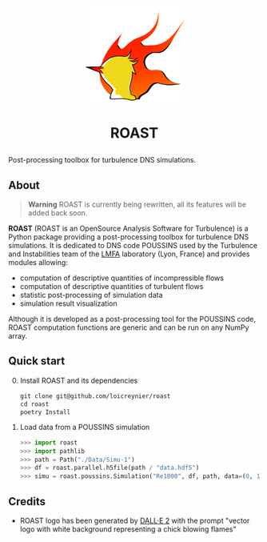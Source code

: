 <!-- markdownlint-disable -->
<!-- editorconfig-checker-disable -->

<h1 align="center">
  <img src="https://raw.githubusercontent.com/loicreynier/roast/main/.github/logo.png" width="200">
  <p>ROAST</p>
</h1>

<!-- editorconfig-checker-enable -->

Post-processing toolbox for turbulence DNS simulations.

## About

> **Warning**
> ROAST is currently being rewritten,
> all its features will be added back soon.

<!-- start about -->

**ROAST** (ROAST is an OpenSource Analysis Software for Turbulence) is a
Python package providing a post-processing toolbox for turbulence DNS
simulations.
It is dedicated to DNS code POUSSINS used by the
Turbulence and Instabilities team of the [LMFA] laboratory
(Lyon, France)
and provides modules allowing:

- computation of descriptive quantities of incompressible flows
- computation of descriptive quantities of turbulent flows
- statistic post-processing of simulation data
- simulation result visualization

Although it is developed as a post-processing tool
for the POUSSINS code, ROAST computation functions are generic
and can be run on any NumPy array.

[lmfa]: http://lmfa.ec-lyon.fr

<!-- end about -->

## Quick start

<!-- start quickstart -->

0. Install ROAST and its dependencies

   ```shell
   git clone git@github.com/loicreynier/roast
   cd roast
   poetry Install
   ```

1. Load data from a POUSSINS simulation

   ```python
   >>> import roast
   >>> import pathlib
   >>> path = Path("./Data/Simu-1")
   >>> df = roast.parallel.h5file(path / "data.hdf5")
   >>> simu = roast.poussins.Simulation("Re1000", df, path, data=(0, 100, 1))
   ```

<!-- end quickstart -->

## Credits

- ROAST logo has been generated by [DALL·E 2][dall-e] with the prompt
  "vector logo with white background representing a chick blowing flames"

[dall-e]: https://openai.com/product/dall-e-2
